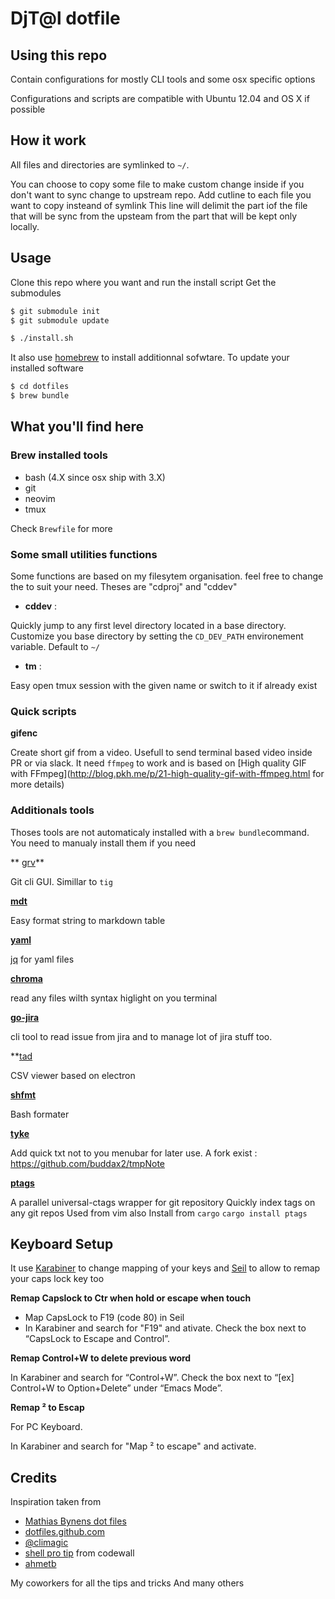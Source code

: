 # DjT@l dotfile

## Using this repo

Contain configurations for mostly CLI tools and some osx specific options

Configurations and scripts are compatible with Ubuntu 12.04 and OS X if possible

## How it work

All files and directories are symlinked to `~/`.

You can choose to copy some file to make custom change inside if you don't want to sync change to upstream repo.
Add cutline to each file you want to copy insteand of symlink
This line will delimit the part iof the file that will be sync from the upsteam from the part that will  be kept only locally.


## Usage

Clone this repo where you want and run the install script
Get the submodules

```bash
$ git submodule init
$ git submodule update
```

```bash
$ ./install.sh
```

It also use [homebrew](http://brew.sh/) to install additionnal sofwtare.
To update your installed software

```bash
$ cd dotfiles
$ brew bundle
```

## What you'll find here

### Brew installed tools

* bash (4.X since osx ship with 3.X)
* git
* neovim
* tmux

Check `Brewfile` for more

### Some small utilities functions

Some functions are based on my filesytem organisation. feel free to change the
to suit your need. Theses are "cdproj" and "cddev"

* **cddev** :

Quickly jump to any first level directory located in a base directory.
Customize you base directory by setting the `CD_DEV_PATH` environement variable. Default to `~/`


* **tm** :

Easy open tmux session with the given name or switch to it if already exist

### Quick scripts

**gifenc**

Create short gif from a video. Usefull to send terminal based video inside PR or
via slack.
It need `ffmpeg` to work and is based on [High quality GIF with FFmpeg](http://blog.pkh.me/p/21-high-quality-gif-with-ffmpeg.html for more details)


### Additionals tools

Thoses tools are not automaticaly installed with a `brew bundle`command.
You need to manualy install them if you need

** [grv](https://github.com/rgburke/grv)**

Git cli GUI. Simillar to `tig`

**[mdt](https://github.com/monochromegane/mdt)**

Easy format string to markdown table

**[yaml](https://github.com/mikefarah/yaml )**

[jq]() for yaml files

**[chroma](https://github.com/alecthomas/chroma)**

read any files wilth syntax higlight on you terminal

**[go-jira](https://github.com/Netflix-Skunkworks/go-jira)**

cli tool to read issue from jira and to manage lot of jira stuff too.

**[tad](https://www.tadviewer.com/)

CSV viewer based on electron

**[shfmt](https://github.com/mvdan/sh)**

Bash formater

**[tyke](http://tyke.io/)**

Add quick txt not to you menubar for later use.
A fork exist : https://github.com/buddax2/tmpNote


**[ptags](https://github.com/dalance/ptags)**

A parallel universal-ctags wrapper for git repository
Quickly index tags on any git repos
Used from vim also
Install from `cargo` `cargo install ptags`




## Keyboard Setup

It use [Karabiner](https://pqrs.org/osx/karabiner/) to change mapping of your keys and
[Seil](https://pqrs.org/osx/karabiner/seil.html.en) to allow to remap your caps lock key too

**Remap Capslock to Ctr when hold or escape when touch**

* Map  CapsLock to F19 (code 80) in Seil
* In Karabiner and search for "F19" and ativate. Check the box next to “CapsLock to Escape and Control”.

**Remap Control+W to delete previous word**

In Karabiner and search for “Control+W”. Check the box next to “[ex] Control+W to Option+Delete” under “Emacs Mode”.

**Remap ² to Escap**

For PC Keyboard.

In Karabiner and search for "Map ² to escape" and activate.

## Credits

Inspiration taken from

* [Mathias Bynens dot files](https://github.com/mathiasbynens/dotfiles)
* [dotfiles.github.com](http://dotfiles.github.com/)
* [@climagic](https://twitter.com/climagic)
* [shell pro tip](https://coderwall.com/p/t/bash) from codewall
* [ahmetb](https://github.com/ahmetb/dotfiles)

My coworkers for all the tips and tricks
And many others



